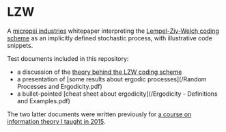 # LZW
A [micropsi industries](http://www.micropsi-industries.com) whitepaper interpreting the [Lempel-Ziv-Welch coding scheme](https://www.google.com/patents/US4558302) as an implicitly defined stochastic process, with illustrative code snippets.

Test documents included in this repository:

 * a discussion of the [theory behind the LZW coding scheme](/The_LZW_Coding_Scheme_as_an_Example_of_Sequence_Prediction_by_Data_Compression.pdf)
 * a presentation of [some results about ergodic processes](/Random Processes and Ergodicity.pdf)
 * a bullet-pointed [cheat sheet about ergodicity](/Ergodicity - Definitions and Examples.pdf)

The two latter documents were written previously for [a course on information theory I taught in 2015](http://homepages.cwi.nl/~schaffne/courses/inftheory/2015/).
